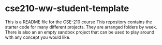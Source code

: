 # cse210-ww-student-template

This is a README file for the CSE-210 course
This repository contains the starter code for many different projects. They are arranged folders by week. There is also an an empty sandbox project that can be used to play around with any concept you would like.
